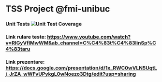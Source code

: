 # TSS Project @fmi-unibuc

###  Unit Tests ![Unit Test Coverage](./test/coverage.svg)

### Link rulare teste: https://www.youtube.com/watch?v=RlGyVflMwWM&ab_channel=C%C4%83t%C4%83linSp%C4%83taru

### Link prezentare: https://docs.google.com/presentation/d/1x_RWC0wVLN5UqtLj_JrZA_wWFvUPykgL0wNoezo3Dtg/edit?usp=sharing